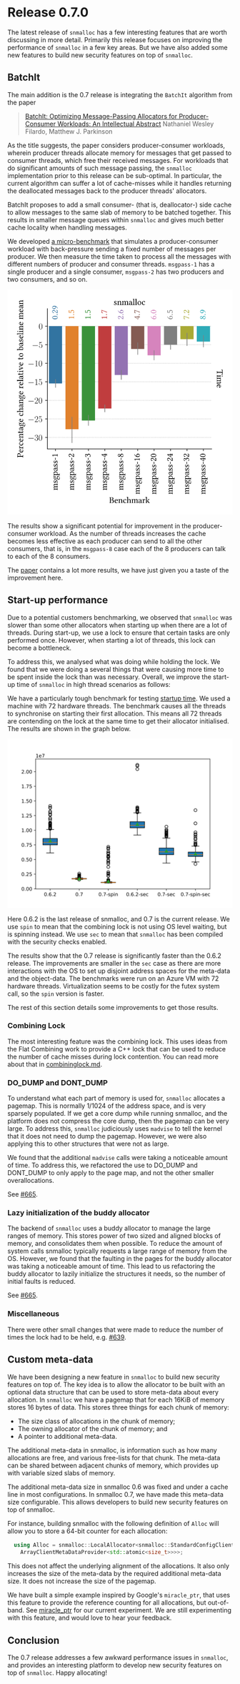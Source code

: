 # Release 0.7.0

The latest release of `snmalloc` has a few interesting features that are worth discussing in more detail.
Primarily this release focuses on improving the performance of `snmalloc` in a few key areas.
But we have also added some new features to build new security features on top of `snmalloc`.

## BatchIt

The main addition is the 0.7 release is integrating the `BatchIt` algorithm from the paper

> [BatchIt: Optimizing Message-Passing Allocators for Producer-Consumer Workloads: An Intellectual Abstract](https://dl.acm.org/doi/10.1145/3652024.3665506)
> Nathaniel Wesley Filardo, Matthew J. Parkinson

As the title suggests, the paper considers producer-consumer workloads, wherein producer threads allocate memory for messages that get passed to consumer threads, which free their received messages.
For workloads that do significant amounts of such message passing, the `snmalloc` implementation prior to this release can be sub-optimal.
In particular, the current algorithm can suffer a lot of cache-misses while it handles returning the deallocated messages back to the producer threads' allocators.

BatchIt proposes to add a small consumer- (that is, deallocator-) side cache to allow messages to the same slab of memory to be batched together.
This results in smaller message queues within `snmalloc` and gives much better cache locality when handling messages.

We developed [a micro-benchmark](../../../src/test/perf/msgpass/msgpass.cc) that simulates a producer-consumer workload with back-pressure sending a fixed number of messages per producer.
We then measure the time taken to process all the messages with different numbers of producer and consumer threads.
`msgpass-1` has a single producer and a single consumer, `msgpass-2` has two producers and two consumers, and so on.

![Graph of BatchIt performance](./snmalloc-msgpass.svg)

The results show a significant potential for improvement in the producer-consumer workload.
As the number of threads increases the cache becomes less effective as each producer can send to all the other consumers,
that is, in the `msgpass-8` case each of the 8 producers can talk to each of the 8 consumers.

The [paper](https://dl.acm.org/doi/10.1145/3652024.3665506) contains a lot more results, we have just given you a taste of the improvement here.

## Start-up performance

Due to a potential customers benchmarking, we observed that `snmalloc` was slower than some other allocators when starting up when there are a lot of threads.
During start-up, we use a lock to ensure that certain tasks are only performed once.
However, when starting a lot of threads, this lock can become a bottleneck.

To address this, we analysed what was doing while holding the lock.
We found that we were doing a several things that were causing more time to be spent inside the lock than was necessary.
Overall, we improve the start-up time of `snmalloc` in high thread scenarios as follows:

We have a particularly tough benchmark for testing [startup time](../src/test/perf/startup/startup.cc).
We used a machine with 72 hardware threads.
The benchmark causes all the threads to synchronise on starting their first allocation.
This means all 72 threads are contending on the lock at the same time to get their allocator initialised.
The results are shown in the graph below.

![Performance graph for startup times](./perf-startup.svg)

Here 0.6.2 is the last release of snmalloc, and 0.7 is the current release.
We use `spin` to mean that the combining lock is not using OS level waiting, but is spinning instead.
We use `sec` to mean that `snmalloc` has been compiled with the security checks enabled.

The results show that the 0.7 release is significantly faster than the 0.6.2 release.
The improvements are smaller in the `sec` case as there are more interactions with the OS to set up disjoint address spaces for the meta-data and the object-data.
The benchmarks were run on an Azure VM with 72 hardware threads.  Virtualization seems to be costly for the futex system call, so the `spin` version is faster.

The rest of this section details some improvements to get those results.

### Combining Lock

The most interesting feature was the combining lock.
This uses ideas from the Flat Combining work to provide a C++ lock that can be used to reduce the number of cache misses during lock contention.
You can read more about that in [combininglock.md](../../combininglock.md).

### DO_DUMP and DONT_DUMP

To understand what each part of memory is used for, `snmalloc` allocates a pagemap.
This is normally 1/1024 of the address space, and is very sparsely populated.
If we get a core dump while running snmalloc, and the platform does not compress the core dump, then the pagemap can be very large.
To address this, `snmalloc` judiciously uses `madvise` to tell the kernel that it does not need to dump the pagemap.
However, we were also applying this to other structures that were not as large. 

We found that the additional `madvise` calls were taking a noticeable amount of time. 
To address this, we refactored the use to DO_DUMP and DONT_DUMP to only apply to the page map, and not the other smaller overallocations.

See [#665](https://github.com/microsoft/snmalloc/pull/665).

### Lazy initialization of the buddy allocator

The backend of `snmalloc` uses a buddy allocator to manage the large ranges of memory.
This stores power of two sized and aligned blocks of memory, and consolidates them when possible.
To reduce the amount of system calls snmalloc typically requests a large range of memory from the OS.
However, we found that the faulting in the pages for the buddy allocator was taking a noticeable amount of time.
This lead to us refactoring the buddy allocator to lazily initialize the structures it needs, so the number of initial faults is reduced.

See [#665](https://github.com/microsoft/snmalloc/pull/665).

### Miscellaneous

There were other small changes that were made to reduce the number of times the lock had to be held, e.g. [#639](https://github.com/microsoft/snmalloc/pull/639).


## Custom meta-data

We have been designing a new feature in `snmalloc` to build new security features on top of.
The key idea is to allow the allocator to be built with an optional data structure that can be used to store meta-data about every allocation.
In `snmalloc` we have a pagemap that for each 16KiB of memory stores 16 bytes of data.
This stores three things for each chunk of memory:
* The size class of allocations in the chunk of memory;
* The owning allocator of the chunk of memory; and
* A pointer to additional meta-data.

The additional meta-data in snmalloc, is information such as how many allocations are free, and various free-lists for that chunk.
The meta-data can be shared between adjacent chunks of memory, which provides up with variable sized slabs of memory.

The additional meta-data size in snmalloc 0.6 was fixed and under a cache line in most configurations.
In snmalloc 0.7, we have made this meta-data size configurable.
This allows developers to build new security features on top of snmalloc.

For instance, building snmalloc with the following definition of `Alloc` will allow you to store a 64-bit counter for each allocation:
```cpp
  using Alloc = snmalloc::LocalAllocator<snmalloc::StandardConfigClientMeta<
    ArrayClientMetaDataProvider<std::atomic<size_t>>>>;
```

This does not affect the underlying alignment of the allocations.
It also only increases the size of the meta-data by the required additional meta-data size.
It does not increase the size of the pagemap.

We have built a simple example inspired by Google's `miracle_ptr`,
that uses this feature to provide the reference counting for all allocations, but out-of-band.
See [miracle_ptr](../src/test/func/miracle_ptr/miracle_ptr.cc) for our current experiment.
We are still experimenting with this feature, and would love to hear your feedback.

## Conclusion

The 0.7 release addresses a few awkward performance issues in `snmalloc`, and provides an interesting platform to develop new security features on top of `snmalloc`.
Happy allocating!
